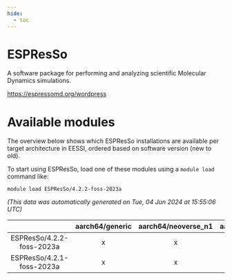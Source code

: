```yaml
---
hide:
  - toc
---
```


ESPResSo
========


A software package for performing and analyzing scientific Molecular Dynamics simulations.

https://espressomd.org/wordpress
# Available modules


The overview below shows which ESPResSo installations are available per target architecture in EESSI, ordered based on software version (new to old).

To start using ESPResSo, load one of these modules using a `module load` command like:

```shell
module load ESPResSo/4.2.2-foss-2023a
```

*(This data was automatically generated on Tue, 04 Jun 2024 at 15:55:06 UTC)*  

| |aarch64/generic|aarch64/neoverse_n1|aarch64/neoverse_v1|x86_64/generic|x86_64/amd/zen2|x86_64/amd/zen3|x86_64/intel/haswell|x86_64/intel/skylake_avx512|
| :---: | :---: | :---: | :---: | :---: | :---: | :---: | :---: | :---: |
|ESPResSo/4.2.2-foss-2023a|x|x|x|x|x|x|x|x|
|ESPResSo/4.2.1-foss-2023a|x|x|x|x|x|x|x|x|
